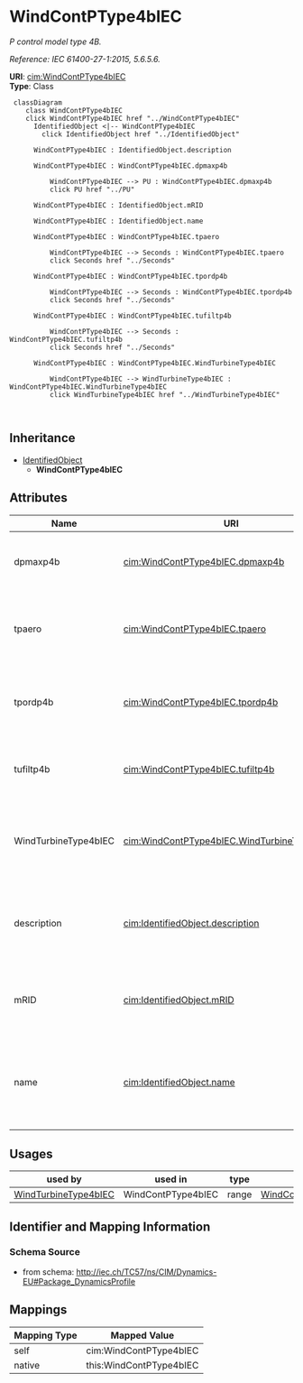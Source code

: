# WindContPType4bIEC


_P control model type 4B._

_Reference: IEC 61400-27-1:2015, 5.6.5.6._





**URI**: [cim:WindContPType4bIEC](http://iec.ch/TC57/CIM100#WindContPType4bIEC)<br />
**Type**: Class




```mermaid
 classDiagram
    class WindContPType4bIEC
    click WindContPType4bIEC href "../WindContPType4bIEC"
      IdentifiedObject <|-- WindContPType4bIEC
        click IdentifiedObject href "../IdentifiedObject"
      
      WindContPType4bIEC : IdentifiedObject.description
        
      WindContPType4bIEC : WindContPType4bIEC.dpmaxp4b
        
          WindContPType4bIEC --> PU : WindContPType4bIEC.dpmaxp4b
          click PU href "../PU"
        
      WindContPType4bIEC : IdentifiedObject.mRID
        
      WindContPType4bIEC : IdentifiedObject.name
        
      WindContPType4bIEC : WindContPType4bIEC.tpaero
        
          WindContPType4bIEC --> Seconds : WindContPType4bIEC.tpaero
          click Seconds href "../Seconds"
        
      WindContPType4bIEC : WindContPType4bIEC.tpordp4b
        
          WindContPType4bIEC --> Seconds : WindContPType4bIEC.tpordp4b
          click Seconds href "../Seconds"
        
      WindContPType4bIEC : WindContPType4bIEC.tufiltp4b
        
          WindContPType4bIEC --> Seconds : WindContPType4bIEC.tufiltp4b
          click Seconds href "../Seconds"
        
      WindContPType4bIEC : WindContPType4bIEC.WindTurbineType4bIEC
        
          WindContPType4bIEC --> WindTurbineType4bIEC : WindContPType4bIEC.WindTurbineType4bIEC
          click WindTurbineType4bIEC href "../WindTurbineType4bIEC"
        
      
```





## Inheritance
* [IdentifiedObject](IdentifiedObject.md)
    * **WindContPType4bIEC**



## Attributes


| Name | URI | Cardinality and Range | Description | Inheritance |
| ---  | --- | --- | --- | --- |
| dpmaxp4b | [cim:WindContPType4bIEC.dpmaxp4b](http://iec.ch/TC57/CIM100#WindContPType4bIEC.dpmaxp4b) | 1 <br />  [PU](PU.md)  | Maximum wind turbine power ramp rate (<i>dp</i><i><sub>maxp4B</sub></i>) | direct |
| tpaero | [cim:WindContPType4bIEC.tpaero](http://iec.ch/TC57/CIM100#WindContPType4bIEC.tpaero) | 1 <br />  [Seconds](Seconds.md)  | Time constant in aerodynamic power response (<i>T</i><i><sub>paero</sub></i>)... | direct |
| tpordp4b | [cim:WindContPType4bIEC.tpordp4b](http://iec.ch/TC57/CIM100#WindContPType4bIEC.tpordp4b) | 1 <br />  [Seconds](Seconds.md)  | Time constant in power order lag (<i>T</i><i><sub>pordp4B</sub></i>) (&gt;= 0... | direct |
| tufiltp4b | [cim:WindContPType4bIEC.tufiltp4b](http://iec.ch/TC57/CIM100#WindContPType4bIEC.tufiltp4b) | 1 <br />  [Seconds](Seconds.md)  | Voltage measurement filter time constant (<i>T</i><i><sub>ufiltp4B</sub></i>)... | direct |
| WindTurbineType4bIEC | [cim:WindContPType4bIEC.WindTurbineType4bIEC](http://iec.ch/TC57/CIM100#WindContPType4bIEC.WindTurbineType4bIEC) | 1 <br />  [WindTurbineType4bIEC](WindTurbineType4bIEC.md)  | Wind turbine type 4B model with which this wind control P type 4B model is as... | direct |
| description | [cim:IdentifiedObject.description](http://iec.ch/TC57/CIM100#IdentifiedObject.description) | 0..1 <br />  string  | The description is a free human readable text describing or naming the object | [IdentifiedObject](IdentifiedObject.md) |
| mRID | [cim:IdentifiedObject.mRID](http://iec.ch/TC57/CIM100#IdentifiedObject.mRID) | 1 <br />  string  | Master resource identifier issued by a model authority | [IdentifiedObject](IdentifiedObject.md) |
| name | [cim:IdentifiedObject.name](http://iec.ch/TC57/CIM100#IdentifiedObject.name) | 0..1 <br />  string  | The name is any free human readable and possibly non unique text naming the o... | [IdentifiedObject](IdentifiedObject.md) |





## Usages

| used by | used in | type | used |
| ---  | --- | --- | --- |
| [WindTurbineType4bIEC](WindTurbineType4bIEC.md) | WindContPType4bIEC | range | [WindContPType4bIEC](WindContPType4bIEC.md) |






## Identifier and Mapping Information







### Schema Source


* from schema: http://iec.ch/TC57/ns/CIM/Dynamics-EU#Package_DynamicsProfile





## Mappings

| Mapping Type | Mapped Value |
| ---  | ---  |
| self | cim:WindContPType4bIEC |
| native | this:WindContPType4bIEC |




